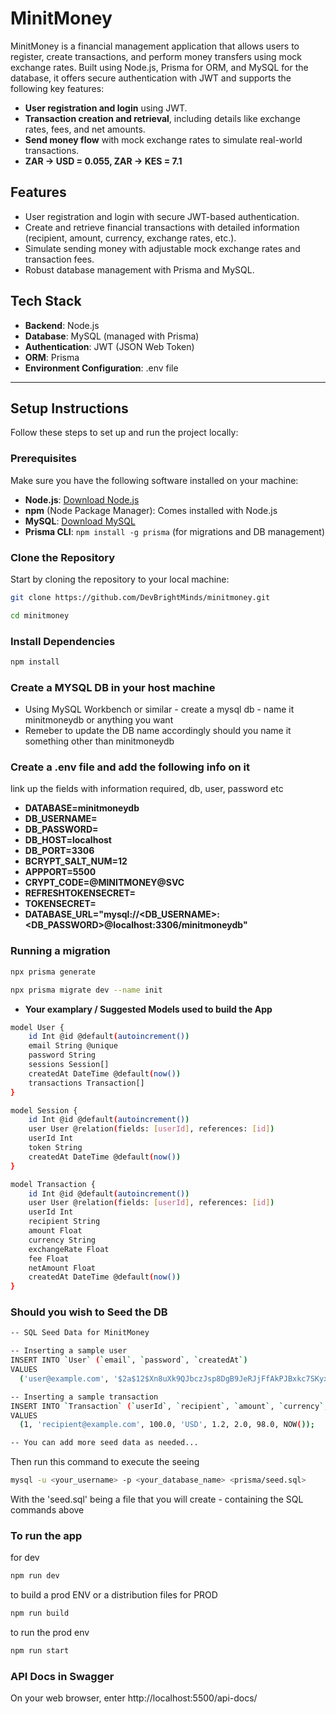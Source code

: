 # MinitMoney

MinitMoney is a financial management application that allows users to register, create transactions, and perform money transfers using mock exchange rates. Built using Node.js, Prisma for ORM, and MySQL for the database, it offers secure authentication with JWT and supports the following key features:

- **User registration and login** using JWT.
- **Transaction creation and retrieval**, including details like exchange rates, fees, and net amounts.
- **Send money flow** with mock exchange rates to simulate real-world transactions.
- **ZAR -> USD = 0.055, ZAR -> KES = 7.1**

## Features
- User registration and login with secure JWT-based authentication.
- Create and retrieve financial transactions with detailed information (recipient, amount, currency, exchange rates, etc.).
- Simulate sending money with adjustable mock exchange rates and transaction fees.
- Robust database management with Prisma and MySQL.
  
## Tech Stack
- **Backend**: Node.js
- **Database**: MySQL (managed with Prisma)
- **Authentication**: JWT (JSON Web Token)
- **ORM**: Prisma
- **Environment Configuration**: .env file

---

## Setup Instructions

Follow these steps to set up and run the project locally:

### Prerequisites

Make sure you have the following software installed on your machine:

- **Node.js**: [Download Node.js](https://nodejs.org/)
- **npm** (Node Package Manager): Comes installed with Node.js
- **MySQL**: [Download MySQL](https://dev.mysql.com/downloads/)
- **Prisma CLI**: `npm install -g prisma` (for migrations and DB management)

### Clone the Repository

Start by cloning the repository to your local machine:

```bash
git clone https://github.com/DevBrightMinds/minitmoney.git

cd minitmoney
```

### Install Dependencies 

```bash
npm install 
```

### Create a MYSQL DB in your host machine 

- Using MySQL Workbench or similar - create a mysql db - name it minitmoneydb or anything you want
- Remeber to update the DB name accordingly should you name it something other than minitmoneydb

### Create a .env file and add the following info on it

link up the fields with information required, db, user, password etc

- **DATABASE=minitmoneydb**
- **DB_USERNAME=** 
- **DB_PASSWORD=**
- **DB_HOST=localhost**
- **DB_PORT=3306**
- **BCRYPT_SALT_NUM=12**
- **APPPORT=5500**
- **CRYPT_CODE=@MINITMONEY@SVC**
- **REFRESHTOKENSECRET=**
- **TOKENSECRET=**
- **DATABASE_URL="mysql://<DB_USERNAME>:<DB_PASSWORD>@localhost:3306/minitmoneydb"**

### Running a migration

``` bash
npx prisma generate
```

``` bash
npx prisma migrate dev --name init
```

- **Your examplary / Suggested Models used to build the App**

``` bash
model User {
    id Int @id @default(autoincrement())
    email String @unique
    password String
    sessions Session[]
    createdAt DateTime @default(now())
    transactions Transaction[]
}

model Session {
    id Int @id @default(autoincrement())
    user User @relation(fields: [userId], references: [id])
    userId Int
    token String
    createdAt DateTime @default(now())
}

model Transaction {
    id Int @id @default(autoincrement())
    user User @relation(fields: [userId], references: [id])
    userId Int
    recipient String
    amount Float
    currency String
    exchangeRate Float
    fee Float
    netAmount Float
    createdAt DateTime @default(now())
}
```

### Should you wish to Seed the DB

```bash 
-- SQL Seed Data for MinitMoney

-- Inserting a sample user
INSERT INTO `User` (`email`, `password`, `createdAt`)
VALUES 
  ('user@example.com', '$2a$12$Xn8uXk9QJbczJsp8DgB9JeRJjFfAkPJBxkc7SKyxHcXsCkZyQxhQm', NOW());

-- Inserting a sample transaction
INSERT INTO `Transaction` (`userId`, `recipient`, `amount`, `currency`, `exchangeRate`, `fee`, `netAmount`, `createdAt`)
VALUES 
  (1, 'recipient@example.com', 100.0, 'USD', 1.2, 2.0, 98.0, NOW());

-- You can add more seed data as needed...
```

Then run this command to execute the seeing 

```bash
mysql -u <your_username> -p <your_database_name> <prisma/seed.sql>
```

With the 'seed.sql' being a file that you will create - containing the SQL commands above

### To run the app

for dev

```bash
npm run dev
```

to build a prod ENV or a distribution files for PROD

```bash
npm run build
```

to run the prod env

```bash
npm run start
```

### API Docs in Swagger 

On your web browser, enter http://localhost:5500/api-docs/ 